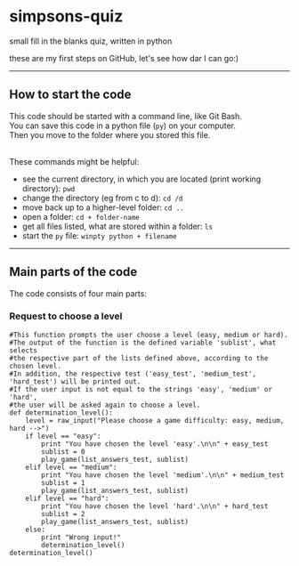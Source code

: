 # simpsons-quiz
small fill in the blanks quiz, written in python

these are my first steps on GitHub, let's see how dar I can go:)

--------
## How to start the code

This code should be started with a command line, like Git Bash.<br>
You can save this code in a python file (`py`) on your computer.<br>
Then you move to the folder where you stored this file.<br><br>

These commands might be helpful:<br>
* see the current directory, in which you are located (print working directory): `pwd`
* change the directory (eg from c to d): `cd /d`
* move back up to a higher-level folder: `cd ..`
* open a folder: `cd + folder-name`
* get all files listed, what are stored within a folder: `ls`
* start the `py` file: `winpty python + filename`

--------
## Main parts of the code
The code consists of four main parts:
### Request to choose a level
```
#This function prompts the user choose a level (easy, medium or hard).
#The output of the function is the defined variable 'sublist', what selects
#the respective part of the lists defined above, according to the chosen level.
#In addition, the respective test ('easy_test', 'medium_test', 'hard_test') will be printed out.
#If the user input is not equal to the strings 'easy', 'medium' or 'hard',
#the user will be asked again to choose a level.
def determination_level():
    level = raw_input("Please choose a game difficulty: easy, medium, hard -->")
    if level == "easy":
        print "You have chosen the level 'easy'.\n\n" + easy_test
        sublist = 0
        play_game(list_answers_test, sublist)
    elif level == "medium":
        print "You have chosen the level 'medium'.\n\n" + medium_test
        sublist = 1
        play_game(list_answers_test, sublist)
    elif level == "hard":
        print "You have chosen the level 'hard'.\n\n" + hard_test
        sublist = 2
        play_game(list_answers_test, sublist)
    else:
        print "Wrong input!"
        determination_level()
determination_level()
```



